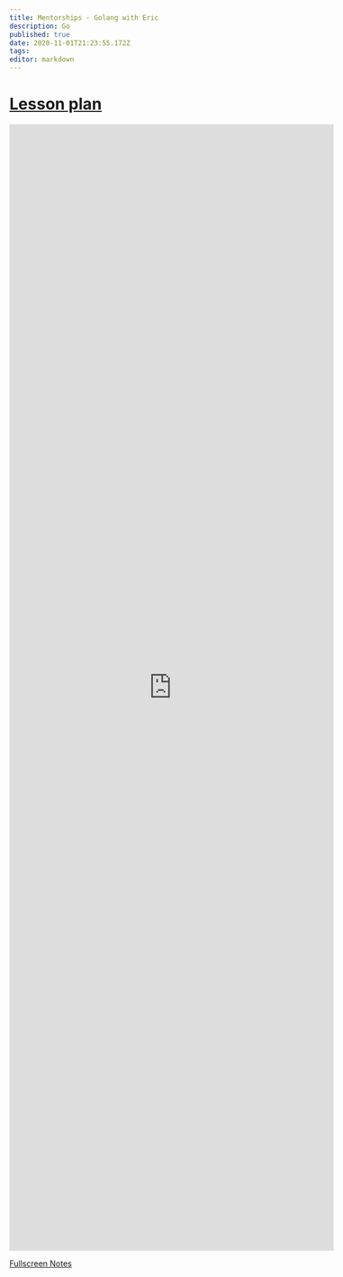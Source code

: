 ```yaml
---
title: Mentorships - Golang with Eric
description: Go
published: true
date: 2020-11-01T21:23:55.172Z
tags: 
editor: markdown
---
```


<h1>
  <a href="lesson-plan">Lesson plan</a>
</h1>

<iframe src="https://uccnetsoc.github.io/mentorships/20-21/go" style="border: none; width: 60vw; height: 50vh" referrerpolicy="no-referrer" frameBorder="0">
</iframe>

<a href="https://uccnetsoc.github.io/mentorships/20-21/go/index.html">Fullscreen Notes</a>